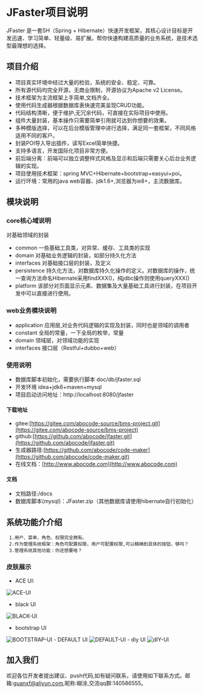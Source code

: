 # JFaster项目说明

JFaster 是一套SH（Spring + Hibernate）快速开发框架，其核心设计目标是开发迅速、学习简单、轻量级、易扩展。帮你快速构建高质量的业务系统，是技术选型最理想的选择。

## 项目介绍

- 项目真实环境中经过大量的检验，系统的安全、稳定、可靠。
- 所有源代码均完全开源，无商业限制，开源协议为Apache v2 License。
- 技术框架为主流框架上手简单,文档齐全。
- 使用代码生成器根据数据库表快速完美呈现CRUD功能。
- 代码结构清晰，便于维护,无冗余代码，可直接在实际项目中使用。
- 组件大量封装，基本操作只需要简单引用就可达到你想要的效果。
- 多种模版选择，可以在后台模版管理中进行选择，满足同一套框架，不同风格适用不同的客户。
- 封装POI导入导出插件，读写Excel简单快捷。
- 支持多语言，开发国际化项目非常方便。
- 前后端分离：前端可以独立调整样式风格及显示和后端只需要关心后台业务逻辑的实现。
- 项目使用技术框架：spring MVC+Hibernate+bootstrap+easyui+poi。
- 运行环境：常用的java web容器、jdk1.6+,浏览器为ie8+，主流数据库。

## 模块说明

### core核心域说明

对基础领域的封装
 
 - common 一些基础工具类，对异常、缓存、工具类的实现
 - domain 对基础业务逻辑的封装，如部分持久化方法
 - interfaces 对基础接口层的封装，及定义
 - persistence 持久化方法，对数据库持久化操作的定义。对数据库的操作，统一查询方法命名Hibernate采用findXXX()，纯jdbc操作则使用queryXXX()
 - platform 该部分对页面显示元素、数据集及大量基础工具进行封装，在项目开发中可以直接进行使用。

### web业务模块说明
- application 应用层,对业务代码逻辑的实现及封装，同时也是领域的调用者
- constant 全局的常量，一下全局的枚举，常量
- domain 领域层，对领域功能的实现
- interfaces 接口层（Restful+dubbo+web）

### 使用说明

 -  数据库脚本初始化，需要执行脚本 doc/db/jfaster.sql
 -  开发环境 idea+jdk6+maven+mysql
 -  项目启动访问地址：http://localhost:8080/jfaster

#### 下载地址

 - gitee:[https://gitee.com/abocode-source/bms-project.git](https://gitee.com/abocode-source/bms-project)
 - github:[https://github.com/abocode/jfaster.git](https://github.com/abocode/jfaster.git)
 - 生成器路径:[https://github.com/abocode/code-maker](https://github.com/abocode/code-maker.git)
 - 在线文档：[http://www.abocode.com](http://www.abocode.com)
 
#### 文档

 - 文档路径:/docs
 - 数据库脚本(mysql)：JFaster.zip（其他数据库请使用hibernate自行初始化）

## 系统功能介介绍

     1.用户、菜单、角色、权限完全拥有。
     2.作为管理系统框架：角色可配置权限，用户可配置权限,可以精确到具体的按钮，够吗？
     3.管理系统其他功能：你还想要啥？

### 皮肤展示
- ACE UI:
 <img alt="ACE-UI" src="https://gitee.com/uploads/images/2018/0418/003928_2f87f596_78155.png">

- black UI
 <img alt="BLACK-UI" src="https://gitee.com/uploads/images/2018/0418/004331_21951b87_78155.png">

- bootstrap UI
 <img alt="BOOTSTRAP-UI" src="https://gitee.com/uploads/images/2018/0418/004432_6f865d82_78155.png">
- DEFAULT UI
 <img alt="DEFAULT-UI" src="https://gitee.com/uploads/images/2018/0418/004503_142347aa_78155.png">
- diy UI
 <img alt="dIY-UI" src="https://gitee.com/uploads/images/2018/0418/004548_8da42ab5_78155.png">


## 加入我们

   欢迎各位开发者提出建议、push代码,如有疑问联系，请使用如下联系方式。邮箱:guanxf@aliyun.com,昵称:糊涂,交流qq群:140586555。